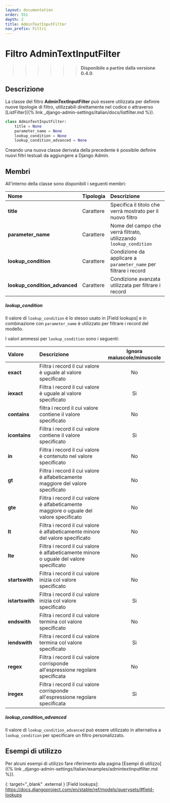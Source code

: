 ```yaml
---
layout: documentation
order: 551
depth: 2
title: AdminTextInputFilter
nav_prefix: Filtri
---
```

# Filtro AdminTextInputFilter

>>>>>> **Disponibile a partire dalla versione 0.4.0**.

## Descrizione

La classe del filtro **AdminTextInputFilter** può essere utilizzata per definire
nuove tipologie di filtro, utilizzabili direttamente nel codice o attraverso
[ListFilter]({% link _django-admin-settings/italian/docs/listfilter.md %}).

```python
class AdminTextInputFilter:
    title = None
    parameter_name = None
    lookup_condition = None
    lookup_condition_advanced = None
```

Creando una nuova classe derivata della precedente è possibile definire nuovi
filtri testuali da aggiungere a Django Admin.

## Membri

All'interno della classe sono disponibili i seguenti membri:

| Nome                          | Tipologia | Descrizione                                                       |
|:------------------------------|:----------|:------------------------------------------------------------------|
| **title**                     | Carattere | Specifica il titolo che verrà mostrato per il nuovo filtro        |
| **parameter_name**            | Carattere | Nome del campo che verrà filtrato, utilizzando `lookup_condition` |
| **lookup_condition**          | Carattere | Condizione da applicare a `parameter_name` per filtrare i record  |
| **lookup_condition_advanced** | Carattere | Condizione avanzata utilizzata per filtrare i record              |

##### lookup_condition

Il valore di `lookup_condition` è lo stesso usato in [Field lookups] e in combinazione con
`parameter_name` è utilizzato per filtrare i record del modello.

I valori ammessi per `lookup_condition` sono i seguenti:

| Valore          | Descrizione                                                                              | Ignora maiuscole/minuscole |
|:----------------|:-----------------------------------------------------------------------------------------|:--------------------------:|
| **exact**       | Filtra i record il cui valore è uguale al valore specificato                             |             No             | 
| **iexact**      | Filtra i record il cui valore è uguale al valore specificato                             |             Sì             |
| **contains**    | filtra i record il cui valore contiene il valore specificato                             |             No             |
| **icontains**   | Filtra i record il cui valore contiene il valore specificato                             |             Sì             |
| **in**          | Filtra i record il cui valore è contenuto nel valore specificato                         |             No             |
| **gt**          | Filtra i record il cui valore è alfabeticamente maggiore del valore specificato          |             No             |
| **gte**         | Filtra i record il cui valore è alfabeticamente maggiore o uguale del valore specificato |             No             |
| **lt**          | Filtra i record il cui valore è alfabeticamente minore del valore specificato            |             No             |
| **lte**         | Filtra i record il cui valore è alfabeticamente minore o uguale del valore specificato   |             No             |
| **startswith**  | Filtra i record il cui valore inizia col valore specificato                              |             No             |
| **istartswith** | Filtra i record il cui valore inizia col valore specificato                              |             Sì             |
| **endswith**    | Filtra i record il cui valore termina col valore specificato                             |             No             |
| **iendswith**   | Filtra i record il cui valore termina col valore specificato                             |             Sì             |
| **regex**       | Filtra i record il cui valore corrisponde all'espressione regolare specificata           |             No             |
| **iregex**      | Filtra i record il cui valore corrisponde all'espressione regolare specificata           |             Sì             |

##### lookup_condition_advanced

Il valore di `lookup_condition_advanced` può essere utilizzato in alternativa a `lookup_condition` per
specificare un filtro personalizzato.

## Esempi di utilizzo

Per alcuni esempi di utilizzo fare riferimento alla pagina [Esempi di utilizzo]({% link _django-admin-settings/italian/examples/admintextinputfilter.md %}).

{: target="_blank" .external }
[Field lookups]: https://docs.djangoproject.com/en/stable/ref/models/querysets/#field-lookups
